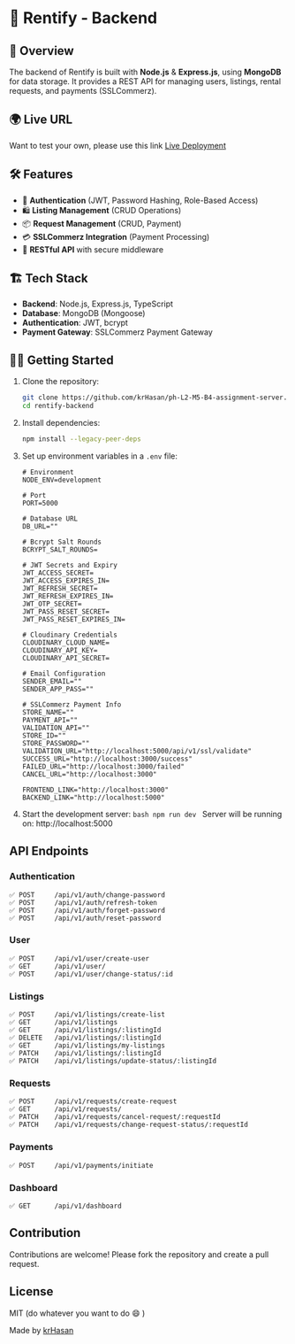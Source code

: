 # 🏪 Rentify - Backend

## 📌 Overview

The backend of Rentify is built with **Node.js** & **Express.js**, using **MongoDB** for data storage. It provides a REST API for managing users, listings, rental requests, and payments (SSLCommerz).

## 🌍 Live URL

Want to test your own, please use this link
[Live Deployment](http://54.253.12.199:5000/)

## 🛠️ Features

- 🔐 **Authentication** (JWT, Password Hashing, Role-Based Access)
- 🛍️ **Listing Management** (CRUD Operations)
- 📦 **Request Management** (CRUD, Payment)
- 💳 **SSLCommerz Integration** (Payment Processing)
- 📡 **RESTful API** with secure middleware

## 🏗️ Tech Stack

- **Backend**: Node.js, Express.js, TypeScript
- **Database**: MongoDB (Mongoose)
- **Authentication**: JWT, bcrypt
- **Payment Gateway**: SSLCommerz Payment Gateway

## 🏃‍♂️ Getting Started

1. Clone the repository:
    ```bash
    git clone https://github.com/krHasan/ph-L2-M5-B4-assignment-server.git rentify-backend
    cd rentify-backend
    ```
2. Install dependencies:
    ```bash
    npm install --legacy-peer-deps
    ```
3. Set up environment variables in a `.env` file:

    ```env
    # Environment
    NODE_ENV=development

    # Port
    PORT=5000

    # Database URL
    DB_URL=""

    # Bcrypt Salt Rounds
    BCRYPT_SALT_ROUNDS=

    # JWT Secrets and Expiry
    JWT_ACCESS_SECRET=
    JWT_ACCESS_EXPIRES_IN=
    JWT_REFRESH_SECRET=
    JWT_REFRESH_EXPIRES_IN=
    JWT_OTP_SECRET=
    JWT_PASS_RESET_SECRET=
    JWT_PASS_RESET_EXPIRES_IN=

    # Cloudinary Credentials
    CLOUDINARY_CLOUD_NAME=
    CLOUDINARY_API_KEY=
    CLOUDINARY_API_SECRET=

    # Email Configuration
    SENDER_EMAIL=""
    SENDER_APP_PASS=""

    # SSLCommerz Payment Info
    STORE_NAME=""
    PAYMENT_API=""
    VALIDATION_API=""
    STORE_ID=""
    STORE_PASSWORD=""
    VALIDATION_URL="http://localhost:5000/api/v1/ssl/validate"
    SUCCESS_URL="http://localhost:3000/success"
    FAILED_URL="http://localhost:3000/failed"
    CANCEL_URL="http://localhost:3000"

    FRONTEND_LINK="http://localhost:3000"
    BACKEND_LINK="http://localhost:5000"
    ```

4. Start the development server:
   `bash
    npm run dev
    `
   Server will be running on: http://localhost:5000

## API Endpoints

### Authentication

```✅️ POST 	/api/v1/auth/login
✅️ POST 	/api/v1/auth/change-password
✅️ POST 	/api/v1/auth/refresh-token
✅️ POST 	/api/v1/auth/forget-password
✅️ POST 	/api/v1/auth/reset-password
```

### User

```
✅️ POST		/api/v1/user/create-user
✅️ GET		/api/v1/user/
✅️ POST		/api/v1/user/change-status/:id
```

### Listings

```
✅️ POST 	/api/v1/listings/create-list
✅️ GET 		/api/v1/listings
✅️ GET 		/api/v1/listings/:listingId
✅️ DELETE 	/api/v1/listings/:listingId
✅️ GET 		/api/v1/listings/my-listings
✅️ PATCH 	/api/v1/listings/:listingId
✅️ PATCH 	/api/v1/listings/update-status/:listingId
```

### Requests

```
✅️ POST 	/api/v1/requests/create-request
✅️ GET 		/api/v1/requests/
✅️ PATCH	/api/v1/requests/cancel-request/:requestId
✅️ PATCH	/api/v1/requests/change-request-status/:requestId
```

### Payments

```
✅️ POST 	/api/v1/payments/initiate
```

### Dashboard

```
✅️ GET		/api/v1/dashboard
```

## Contribution

Contributions are welcome! Please fork the repository and create a pull request.

## License

MIT (do whatever you want to do :smile: )

Made by [krHasan](https://www.linkedin.com/in/kr-hasan/)
